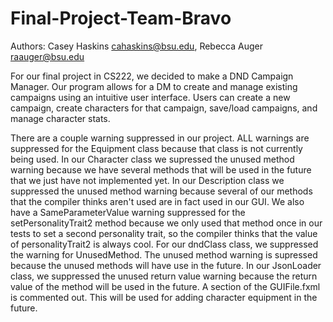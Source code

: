 # Final-Project-Team-Bravo

Authors: Casey Haskins <cahaskins@bsu.edu>, Rebecca Auger <raauger@bsu.edu>

For our final project in CS222, we decided to make a DND Campaign Manager. Our program allows for a DM to create and manage existing campaigns using an intuitive user interface. Users can create a new campaign, create characters for that campaign, save/load campaigns, and manage character stats. 

There are a couple warning suppressed in our project. ALL warnings are suppressed for the Equipment class because that class is not currently being used. In our Character class we supressed the unused method warning because we have several methods that will be used in the future that we just have not implemented yet. In our Description class we suppressed the unused method warning because several of our methods that the compiler thinks aren't used are in fact used in our GUI. We also have a SameParameterValue warning suppressed for the setPersonalityTrait2 method because we only used that method once in our tests to set a second personality trait, so the compiler thinks that the value of personalityTrait2 is always cool. For our dndClass class, we suppressed the warning for UnusedMethod. The unused method warning is supressed because the unused methods will have use in the future. In our JsonLoader class, we suppressed the unused return value warning because the return value of the method will be used in the future.
A section of the GUIFile.fxml is commented out. This will be used for adding character equipment in the future.
